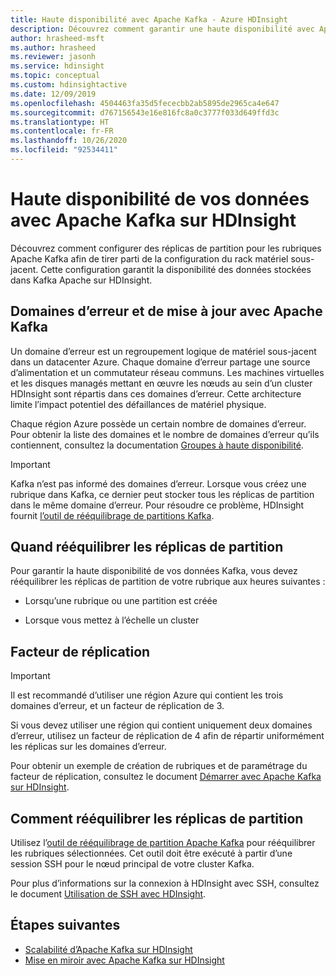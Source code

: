 ```yaml
---
title: Haute disponibilité avec Apache Kafka - Azure HDInsight
description: Découvrez comment garantir une haute disponibilité avec Apache Kafka sur Azure HDInsight. Apprenez à rééquilibrer les réplicas de partition dans Kafka afin qu’ils soient répartis sur différents domaines d’erreur dans la région Azure qui contient HDInsight.
author: hrasheed-msft
ms.author: hrasheed
ms.reviewer: jasonh
ms.service: hdinsight
ms.topic: conceptual
ms.custom: hdinsightactive
ms.date: 12/09/2019
ms.openlocfilehash: 4504463fa35d5fececbb2ab5895de2965ca4e647
ms.sourcegitcommit: d767156543e16e816fc8a0c3777f033d649ffd3c
ms.translationtype: HT
ms.contentlocale: fr-FR
ms.lasthandoff: 10/26/2020
ms.locfileid: "92534411"
---
```

# <a name="high-availability-of-your-data-with-apache-kafka-on-hdinsight"></a>Haute disponibilité de vos données avec Apache Kafka sur HDInsight

Découvrez comment configurer des réplicas de partition pour les rubriques Apache Kafka afin de tirer parti de la configuration du rack matériel sous-jacent. Cette configuration garantit la disponibilité des données stockées dans Kafka Apache sur HDInsight.

## <a name="fault-and-update-domains-with-apache-kafka"></a>Domaines d’erreur et de mise à jour avec Apache Kafka

Un domaine d’erreur est un regroupement logique de matériel sous-jacent dans un datacenter Azure. Chaque domaine d’erreur partage une source d’alimentation et un commutateur réseau communs. Les machines virtuelles et les disques managés mettant en œuvre les nœuds au sein d’un cluster HDInsight sont répartis dans ces domaines d’erreur. Cette architecture limite l’impact potentiel des défaillances de matériel physique.

Chaque région Azure possède un certain nombre de domaines d’erreur. Pour obtenir la liste des domaines et le nombre de domaines d’erreur qu’ils contiennent, consultez la documentation [Groupes à haute disponibilité](../../virtual-machines/availability.md#availability-sets).

> [!IMPORTANT]  
> Kafka n’est pas informé des domaines d’erreur. Lorsque vous créez une rubrique dans Kafka, ce dernier peut stocker tous les réplicas de partition dans le même domaine d’erreur. Pour résoudre ce problème, HDInsight fournit [l’outil de rééquilibrage de partitions Kafka](https://github.com/hdinsight/hdinsight-kafka-tools).

## <a name="when-to-rebalance-partition-replicas"></a>Quand rééquilibrer les réplicas de partition

Pour garantir la haute disponibilité de vos données Kafka, vous devez rééquilibrer les réplicas de partition de votre rubrique aux heures suivantes :

* Lorsqu’une rubrique ou une partition est créée

* Lorsque vous mettez à l’échelle un cluster

## <a name="replication-factor"></a>Facteur de réplication

> [!IMPORTANT]  
> Il est recommandé d’utiliser une région Azure qui contient les trois domaines d’erreur, et un facteur de réplication de 3.

Si vous devez utiliser une région qui contient uniquement deux domaines d’erreur, utilisez un facteur de réplication de 4 afin de répartir uniformément les réplicas sur les domaines d’erreur.

Pour obtenir un exemple de création de rubriques et de paramétrage du facteur de réplication, consultez le document [Démarrer avec Apache Kafka sur HDInsight](apache-kafka-get-started.md).

## <a name="how-to-rebalance-partition-replicas"></a>Comment rééquilibrer les réplicas de partition

Utilisez l’[outil de rééquilibrage de partition Apache Kafka](https://github.com/hdinsight/hdinsight-kafka-tools) pour rééquilibrer les rubriques sélectionnées. Cet outil doit être exécuté à partir d’une session SSH pour le nœud principal de votre cluster Kafka.

Pour plus d’informations sur la connexion à HDInsight avec SSH, consultez le document [Utilisation de SSH avec HDInsight](../hdinsight-hadoop-linux-use-ssh-unix.md).

## <a name="next-steps"></a>Étapes suivantes

* [Scalabilité d’Apache Kafka sur HDInsight](apache-kafka-scalability.md)
* [Mise en miroir avec Apache Kafka sur HDInsight](apache-kafka-mirroring.md)